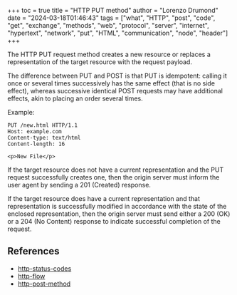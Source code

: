 +++
toc = true
title = "HTTP PUT method"
author = "Lorenzo Drumond"
date = "2024-03-18T01:46:43"
tags = ["what",  "HTTP",  "post",  "code",  "get",  "exchange",  "methods",  "web",  "protocol",  "server",  "internet",  "hypertext",  "network",  "put",  "HTML",  "communication",  "node",  "header"]
+++


The HTTP PUT request method creates a new resource or replaces a representation of the target resource with the request payload.

The difference between PUT and POST is that PUT is idempotent: calling it once or several times successively has the same effect (that is no side effect), whereas successive identical POST requests may have additional effects, akin to placing an order several times.

Example:
```curl
PUT /new.html HTTP/1.1
Host: example.com
Content-type: text/html
Content-length: 16

<p>New File</p>
```

If the target resource does not have a current representation and the PUT request successfully creates one, then the origin server must inform the user agent by sending a 201 (Created) response.

If the target resource does have a current representation and that representation is successfully modified in accordance with the state of the enclosed representation, then the origin server must send either a 200 (OK) or a 204 (No Content) response to indicate successful completion of the request.

## References
- [http-status-codes](/wiki/http-status-codes/)
- [http-flow](/wiki/http-flow/)
- [http-post-method](/wiki/http-post-method/)
